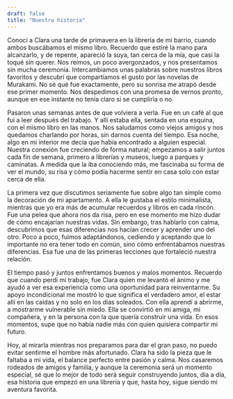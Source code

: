```yaml
---
draft: false
title: "Nuestra historia"
---
```


Conocí a Clara una tarde de primavera en la librería de mi barrio, cuando ambos buscábamos el mismo libro. Recuerdo que estiré la mano para alcanzarlo, y de repente, apareció la suya, tan cerca de la mía, que casi la toqué sin querer. Nos reímos, un poco avergonzados, y nos presentamos sin mucha ceremonia. Intercambiamos unas palabras sobre nuestros libros favoritos y descubrí que compartíamos el gusto por las novelas de Murakami. No sé qué fue exactamente, pero su sonrisa me atrapó desde ese primer momento. Nos despedimos con una promesa de vernos pronto, aunque en ese instante no tenía claro si se cumpliría o no.

Pasaron unas semanas antes de que volviera a verla. Fue en un café al que fui a leer después del trabajo. Y allí estaba ella, sentada en una esquina, con el mismo libro en las manos. Nos saludamos como viejos amigos y nos quedamos charlando por horas, sin darnos cuenta del tiempo. Esa noche, algo en mi interior me decía que había encontrado a alguien especial. Nuestra conexión fue creciendo de forma natural; empezamos a salir juntos cada fin de semana, primero a librerías y museos, luego a parques y caminatas. A medida que la iba conociendo más, me fascinaba su forma de ver el mundo, su risa y cómo podía hacerme sentir en casa solo con estar cerca de ella.

La primera vez que discutimos seriamente fue sobre algo tan simple como la decoración de mi apartamento. A ella le gustaba el estilo minimalista, mientras que yo era más de acumular recuerdos y libros en cada rincón. Fue una pelea que ahora nos da risa, pero en ese momento me hizo dudar de cómo encajarían nuestras vidas. Sin embargo, tras hablarlo con calma, descubrimos que esas diferencias nos hacían crecer y aprender uno del otro. Poco a poco, fuimos adaptándonos, cediendo y aceptando que lo importante no era tener todo en común, sino cómo enfrentábamos nuestras diferencias. Esa fue una de las primeras lecciones que fortaleció nuestra relación.

El tiempo pasó y juntos enfrentamos buenos y malos momentos. Recuerdo que cuando perdí mi trabajo, fue Clara quien me levantó el ánimo y me ayudó a ver esa experiencia como una oportunidad para reinventarme. Su apoyo incondicional me mostró lo que significa el verdadero amor, el estar allí en las caídas y no solo en los días soleados. Con ella aprendí a abrirme, a mostrarme vulnerable sin miedo. Ella se convirtió en mi amiga, mi compañera, y en la persona con la que quería construir una vida. En esos momentos, supe que no había nadie más con quien quisiera compartir mi futuro.

Hoy, al mirarla mientras nos preparamos para dar el gran paso, no puedo evitar sentirme el hombre más afortunado. Clara ha sido la pieza que le faltaba a mi vida, el balance perfecto entre pasión y calma. Nos casaremos rodeados de amigos y familia, y aunque la ceremonia será un momento especial, sé que lo mejor de todo será seguir construyendo juntos, día a día, esa historia que empezó en una librería y que, hasta hoy, sigue siendo mi aventura favorita.
